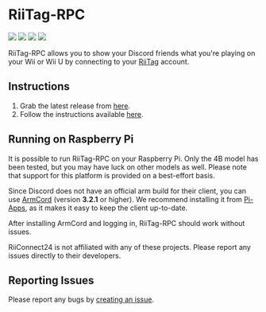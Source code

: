 # RiiTag-RPC

![](https://img.shields.io/github/downloads/t0g3pii/RiiTag-RPC/total)
![](https://img.shields.io/github/actions/workflow/status/t0g3pii/RiiTag-RPC/build.yml)
![](https://img.shields.io/github/commit-activity/m/t0g3pii/RiiTag-RPC)
![](https://img.shields.io/github/last-commit/t0g3pii/RiiTag-RPC)

RiiTag-RPC allows you to show your Discord friends what you're playing on your Wii or Wii U by connecting to your [RiiTag](https://riitag.t0g3pii.de/) account.

## Instructions
1. Grab the latest release from [here](https://github.com/t0g3pii/RiiTag-RPC/releases/latest).
2. Follow the instructions available [here](/GUIDE.md#riitag-rpc).

## Running on Raspberry Pi
It is possible to run RiiTag-RPC on your Raspberry Pi. Only the 4B model has been tested, but you may have luck on other models as well.
Please note that support for this platform is provided on a best-effort basis.

Since Discord does not have an official arm build for their client, you can use [ArmCord](https://github.com/ArmCord/ArmCord) (version **3.2.1** or higher).
We recommend installing it from [Pi-Apps](https://github.com/Botspot/pi-apps), as it makes it easy to keep the client up-to-date.

After installing ArmCord and logging in, RiiTag-RPC should work without issues.

RiiConnect24 is not affiliated with any of these projects. Please report any issues directly to their developers.

## Reporting Issues
Please report any bugs by [creating an issue](https://github.com/t0g3pii/RiiTag-RPC/issues/new).
